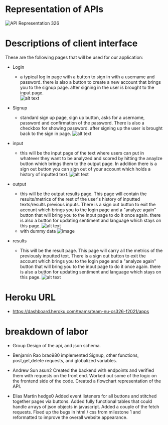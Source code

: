 # Representation of APIs

![API Representation 326](https://user-images.githubusercontent.com/9648650/140632286-b9ec555a-c0eb-4bb5-97b0-12a46bb8b894.jpeg)

# Descriptions of client interface
These are the following pages that will be used for our application:
* Login
    * a typical log in page with a button to sign in with a username and password. there is also a button to create a new account that brings you to the signup page. after signing in the user is brought to the input page.  
![alt text](https://user-images.githubusercontent.com/28848384/140631718-1028086f-448c-4612-936f-1b1343d1474e.png)
* Signup
    * standard sign up page, sign up button, asks for a username, password and confirmation of the password. There is also a checkbox for showing password. after signing up the user is brought back to the sign in page. 
 ![alt text](https://user-images.githubusercontent.com/28848384/140631706-c3e67221-e6a8-4017-9c98-3e56ffa1cb01.png)
* input 
    * this will be the input page of the text where users can put in whatever they want to be analyzed and scored by hitting the anaylze button which brings them to the output page. In addition there is a sign out button you can sign out of your account which holds a history of inputted text.
  ![alt text](https://user-images.githubusercontent.com/28848384/138577395-88a2c6fd-1d08-46c6-8658-ab0eb40d4e48.png)
* output 
    * this will be the output results page. This page will contain the results/metrics of the rest of the user's history of inputted texts/results previous inputs. There is a sign out button to exit the account which brings you to the login page and a "analyze again" button that will bring you to the input page to do it once again. there is also a button for updating sentiment and language which stays on this page.
    ![alt text](https://user-images.githubusercontent.com/28848384/140631722-429e2320-abf5-4cfd-b15b-9dd6d256bfba.png)
    * with dummy data
    ![image](https://user-images.githubusercontent.com/9648650/140632274-91af2ccb-4872-49be-b1a6-7904d0754c68.png)

* results
    * This will be the result page. This page will carry all the metrics of the previously inputted text.
    There is a sign out button to exit the account which brings you to the login page and a "analyze again" button that will bring you to the input page to do it once again. there is also a button for updating sentiment and language which stays on this page.
    ![alt text](https://user-images.githubusercontent.com/28848384/140631713-1270bcd1-ea36-4f19-98fd-f8c187190a61.pngg)
# Heroku URL 
* https://dashboard.heroku.com/teams/team-nu-cs326-f2021/apps 

# breakdown of labor
* Group
    Design of the api, and json schema.

* Benjamin Rao brao980 
    implemented Signup, other functions, post,get,delete requests, and globalized variables. 

* Andrew Sun asun2
    Created the backend with endpoints and verified them with requests on the front end. Worked out some of the logic on the frontend side of the code. Created a flowchart representation of the API.

* Elias Martin hedge0 
    Added event listeners for all buttons and stitched together pages via buttons. Added fully functional tables that could handle arrays of json objects in javascript. Added a couple of the fetch requests. Fixed up the bugs in html / css from milestone 1 and reformatted to improve the overall website appearance.

